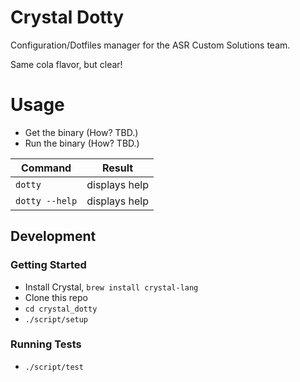 # Crystal Dotty

Configuration/Dotfiles manager for the ASR Custom Solutions team.

Same cola flavor, but clear!

# Usage

- Get the binary (How? TBD.)
- Run the binary (How? TBD.)

| Command        | Result        |
| ----           | ----          |
| `dotty`        | displays help |
| `dotty --help` | displays help |

## Development

### Getting Started

- Install Crystal, `brew install crystal-lang`
- Clone this repo
- `cd crystal_dotty`
- `./script/setup`

### Running Tests

- `./script/test`
